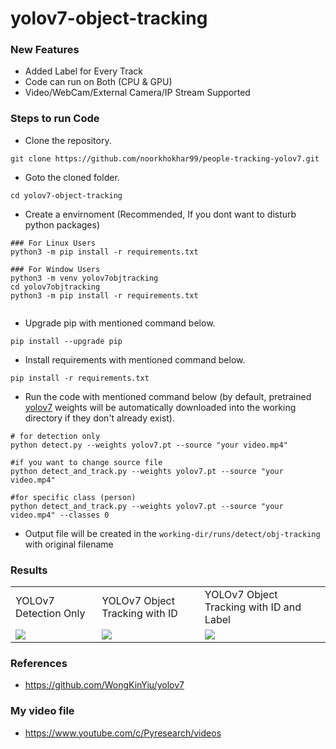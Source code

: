 # yolov7-object-tracking

### New Features
- Added Label for Every Track
- Code can run on Both (CPU & GPU)
- Video/WebCam/External Camera/IP Stream Supported


### Steps to run Code
- Clone the repository.
```
git clone https://github.com/noorkhokhar99/people-tracking-yolov7.git
```
- Goto the cloned folder.
```
cd yolov7-object-tracking
```
- Create a  envirnoment (Recommended, If you dont want to disturb python packages)
```
### For Linux Users
python3 -m pip install -r requirements.txt

### For Window Users
python3 -m venv yolov7objtracking
cd yolov7objtracking
python3 -m pip install -r requirements.txt


```
- Upgrade pip with mentioned command below.
```
pip install --upgrade pip
```
- Install requirements with mentioned command below.
```
pip install -r requirements.txt
```
- Run the code with mentioned command below (by default, pretrained [yolov7](https://github.com/WongKinYiu/yolov7/releases/download/v0.1/yolov7.pt) weights will be automatically downloaded into the working directory if they don't already exist).
```
# for detection only
python detect.py --weights yolov7.pt --source "your video.mp4"

#if you want to change source file
python detect_and_track.py --weights yolov7.pt --source "your video.mp4"

#for specific class (person)
python detect_and_track.py --weights yolov7.pt --source "your video.mp4" --classes 0
```

- Output file will be created in the ```working-dir/runs/detect/obj-tracking``` with original filename


### Results
<table>
  <tr>
    <td>YOLOv7 Detection Only</td>
    <td>YOLOv7 Object Tracking with ID</td>
    <td>YOLOv7 Object Tracking with ID and Label </td>
  </tr>
  <tr>
    <td><img src="https://user-images.githubusercontent.com/62513924/196107891-bb8124de-99c6-4039-b556-2ade403bd985.png"></td>
    <td><img src="https://user-images.githubusercontent.com/62513924/185798283-0455ce49-4359-4e52-8d69-fd30dd61c5b4.png"></td>
     <td><img src="https://user-images.githubusercontent.com/62513924/191241661-ed5b87eb-5c8c-49bc-8301-531ee86f3b38.png"></td>
  </tr>
 </table>


 ### References
 - https://github.com/WongKinYiu/yolov7

### My video file
- https://www.youtube.com/c/Pyresearch/videos

